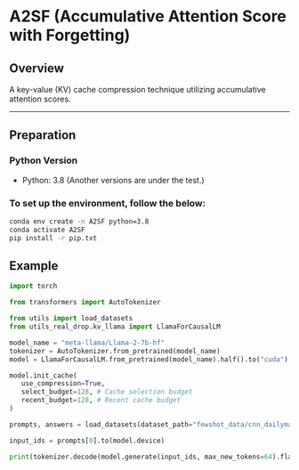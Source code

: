 # A2SF (Accumulative Attention Score with Forgetting)

## Overview

A key-value (KV) cache compression technique utilizing accumulative attention scores. 

---

## Preparation

### Python Version

- Python: 3.8 (Another versions are under the test.)

### To set up the environment, follow the below:

   ```bash
   conda env create -n A2SF python=3.8
   conda activate A2SF
   pip install -r pip.txt
   ```

## Example

   ```python
   import torch

   from transformers import AutoTokenizer

   from utils import load_datasets
   from utils_real_drop.kv_llama import LlamaForCausalLM

   model_name = "meta-llama/Llama-2-7b-hf"
   tokenizer = AutoTokenizer.from_pretrained(model_name)
   model = LlamaForCausalLM.from_pretrained(model_name).half().to("cuda")

   model.init_cache(
      use_compression=True,
      select_budget=128, # Cache selection budget
      recent_budget=128, # Recent cache budget
   )

   prompts, answers = load_datasets(dataset_path="fewshot_data/cnn_dailymail-3shot.jsonl", tokenizer=tokenizer)

   input_ids = prompts[0].to(model.device)

   print(tokenizer.decode(model.generate(input_ids, max_new_tokens=64).flatten()[input_ids.numel():].tolist()))
   ```